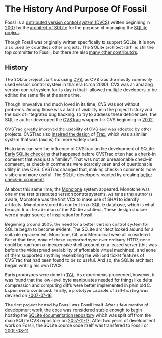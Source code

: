 # The History And Purpose Of Fossil

Fossil is a [distributed version control system (DVCS)][100] written
beginning in [2007][105] by the [architect of SQLite][110] for the
purpose of managing the [SQLite project][115].

[100]: https://en.wikipedia.org/wiki/Distributed_version_control
[105]: /timeline?a=1970-01-01&n=10
[110]: https://sqlite.org/crew.html
[115]: https://sqlite.org/

Though Fossil was originally written specifically to support SQLite,
it is now also used by countless other projects.  The SQLite architect (drh)
is still the top committer to Fossil, but there are also
[many other contributors][120].

[120]: /reports?type=ci&view=byuser

## History

The SQLite project start out using [CVS][300], as CVS was the mostly
commonly used version control system in that era (circa 2000).  CVS
was an amazing version control system for its day in that it allowed
multiple developers to be editing the same file at the same time.

[300]: https://en.wikipedia.org/wiki/Concurrent_Versions_System

Though innovative and much loved in its time, CVS was not without problems.
Among those was a lack of visibility into the project history and the
lack of integrated bug tracking.  To try to address these deficiencies,
the SQLite author developed the [CVSTrac][305] wrapper for CVS beginning
in [2002][310].

[305]: http://cvstrac.org/
[310]: http://cvstrac.org/fossil/timeline?a=19700101&n=10

CVSTrac greatly improved the usability of CVS and was adopted by
other projects.  CVSTrac also [inspired the design][315] of [Trac][320],
which was a similar system that was (and is) far more widely used.

[315]: https://trac.edgewall.org/wiki/TracHistory
[320]: https://trac.edgewall.org/

Historians can see the influence of CVSTrac on the development of
SQLite.  [Early SQLite check-ins][325] that happened before CVSTrac
often had a check-in comment that was just a "smiley".
That was not an unreasonable check-in comment, as check-in comments
were scarcely seen and of questionable utility in raw CVS.  CVSTrac
changed that, making check-in comments more visible and more useful.
The SQLite developers reacted by creating [better check-in comments][330].

[325]: https://sqlite.org/src/timeline?a=19700101&n=10
[330]: https://sqlite.org/src/timeline?c=20030101&n=10&nd

At about this same time, the [Monotone][335] system appeared.
Monotone was one of the first distributed version control systems. As far as
this author is aware, Monotone was the first VCS to make use of
SHA1 to identify artifacts.  Monotone stored its content in an SQLite
database, which is what brought it to the attention of the SQLite architect.
These design choices were a major source of inspiration for Fossil.

[335]: https://www.monotone.ca/

Beginning around 2005, the need for a better version control system
for SQLite began to become evident.  The SQLite architect looked
around for a suitable replacement.  Monotone, Git, and Mercurical were
all considered.  But at that time, none of these supported sync
over ordinary HTTP, none could be run from an inexpensive shell
account on a leased server (this was before the widespread availability
of affordable virtual machines), and none of them supported anything 
resembling the wiki and ticket features of CVSTrac that had been 
found to be so useful.  And so, the SQLite architect began writing
his own DVCS.

Early prototypes were done in [TCL][340].  As experiments proceeded,
however, it was found that the low-level byte manipulates needed for
things like delta compression and computing diffs
were better implemented in plain old C.
Experiments continued.  Finally, a prototype capable of self-hosting
was devised on [2007-07-16][345].

[340]: https://www.tcl.tk/
[345]: https://fossil-scm.org/fossil/timeline?c=200707211410&n=10

The first project hosted by Fossil was Fossil itself.  After a
few months of development work, the code was considered stable enough
to begin hosting the [SQLite documentation repository][350] which was
split off from the main SQLite CVS repository on [2007-11-12][355].
After two years of development work on Fossil, the
SQLite source code itself was transfered to Fossil on
[2009-08-11][360].

[350]: https://www.sqlite.org/docsrc/doc/trunk/README.md
[355]: https://www.sqlite.org/docsrc/timeline?c=200711120345&n=10
[360]: https://sqlite.org/src/timeline?c=b0848925babde524&n=12&y=ci
